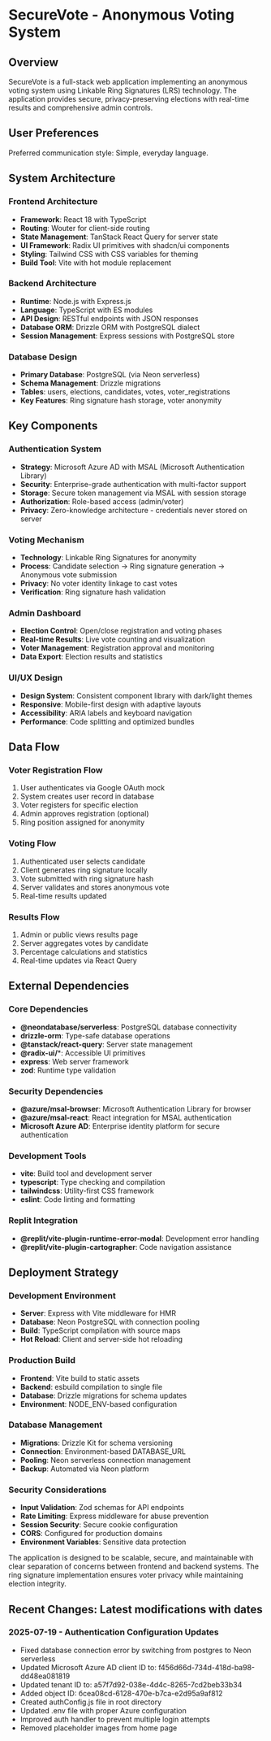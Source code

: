 # SecureVote - Anonymous Voting System

## Overview

SecureVote is a full-stack web application implementing an anonymous voting system using Linkable Ring Signatures (LRS) technology. The application provides secure, privacy-preserving elections with real-time results and comprehensive admin controls.

## User Preferences

Preferred communication style: Simple, everyday language.

## System Architecture

### Frontend Architecture
- **Framework**: React 18 with TypeScript
- **Routing**: Wouter for client-side routing
- **State Management**: TanStack React Query for server state
- **UI Framework**: Radix UI primitives with shadcn/ui components
- **Styling**: Tailwind CSS with CSS variables for theming
- **Build Tool**: Vite with hot module replacement

### Backend Architecture
- **Runtime**: Node.js with Express.js
- **Language**: TypeScript with ES modules
- **API Design**: RESTful endpoints with JSON responses
- **Database ORM**: Drizzle ORM with PostgreSQL dialect
- **Session Management**: Express sessions with PostgreSQL store

### Database Design
- **Primary Database**: PostgreSQL (via Neon serverless)
- **Schema Management**: Drizzle migrations
- **Tables**: users, elections, candidates, votes, voter_registrations
- **Key Features**: Ring signature hash storage, voter anonymity

## Key Components

### Authentication System
- **Strategy**: Microsoft Azure AD with MSAL (Microsoft Authentication Library)
- **Security**: Enterprise-grade authentication with multi-factor support
- **Storage**: Secure token management via MSAL with session storage
- **Authorization**: Role-based access (admin/voter)
- **Privacy**: Zero-knowledge architecture - credentials never stored on server

### Voting Mechanism
- **Technology**: Linkable Ring Signatures for anonymity
- **Process**: Candidate selection → Ring signature generation → Anonymous vote submission
- **Privacy**: No voter identity linkage to cast votes
- **Verification**: Ring signature hash validation

### Admin Dashboard
- **Election Control**: Open/close registration and voting phases
- **Real-time Results**: Live vote counting and visualization
- **Voter Management**: Registration approval and monitoring
- **Data Export**: Election results and statistics

### UI/UX Design
- **Design System**: Consistent component library with dark/light themes
- **Responsive**: Mobile-first design with adaptive layouts
- **Accessibility**: ARIA labels and keyboard navigation
- **Performance**: Code splitting and optimized bundles

## Data Flow

### Voter Registration Flow
1. User authenticates via Google OAuth mock
2. System creates user record in database
3. Voter registers for specific election
4. Admin approves registration (optional)
5. Ring position assigned for anonymity

### Voting Flow
1. Authenticated user selects candidate
2. Client generates ring signature locally
3. Vote submitted with ring signature hash
4. Server validates and stores anonymous vote
5. Real-time results updated

### Results Flow
1. Admin or public views results page
2. Server aggregates votes by candidate
3. Percentage calculations and statistics
4. Real-time updates via React Query

## External Dependencies

### Core Dependencies
- **@neondatabase/serverless**: PostgreSQL database connectivity
- **drizzle-orm**: Type-safe database operations
- **@tanstack/react-query**: Server state management
- **@radix-ui/***: Accessible UI primitives
- **express**: Web server framework
- **zod**: Runtime type validation

### Security Dependencies
- **@azure/msal-browser**: Microsoft Authentication Library for browser
- **@azure/msal-react**: React integration for MSAL authentication
- **Microsoft Azure AD**: Enterprise identity platform for secure authentication

### Development Tools
- **vite**: Build tool and development server
- **typescript**: Type checking and compilation
- **tailwindcss**: Utility-first CSS framework
- **eslint**: Code linting and formatting

### Replit Integration
- **@replit/vite-plugin-runtime-error-modal**: Development error handling
- **@replit/vite-plugin-cartographer**: Code navigation assistance

## Deployment Strategy

### Development Environment
- **Server**: Express with Vite middleware for HMR
- **Database**: Neon PostgreSQL with connection pooling
- **Build**: TypeScript compilation with source maps
- **Hot Reload**: Client and server-side hot reloading

### Production Build
- **Frontend**: Vite build to static assets
- **Backend**: esbuild compilation to single file
- **Database**: Drizzle migrations for schema updates
- **Environment**: NODE_ENV-based configuration

### Database Management
- **Migrations**: Drizzle Kit for schema versioning
- **Connection**: Environment-based DATABASE_URL
- **Pooling**: Neon serverless connection management
- **Backup**: Automated via Neon platform

### Security Considerations
- **Input Validation**: Zod schemas for API endpoints
- **Rate Limiting**: Express middleware for abuse prevention
- **Session Security**: Secure cookie configuration
- **CORS**: Configured for production domains
- **Environment Variables**: Sensitive data protection

The application is designed to be scalable, secure, and maintainable with clear separation of concerns between frontend and backend systems. The ring signature implementation ensures voter privacy while maintaining election integrity.

## Recent Changes: Latest modifications with dates

### 2025-07-19 - Authentication Configuration Updates
- Fixed database connection error by switching from postgres to Neon serverless
- Updated Microsoft Azure AD client ID to: f456d66d-734d-418d-ba98-dd48ea081819
- Updated tenant ID to: a57f7d92-038e-4d4c-8265-7cd2beb33b34
- Added object ID: бcеа08cd-6128-470e-b7ca-e2d95a9af812
- Created authConfig.js file in root directory
- Updated .env file with proper Azure configuration
- Improved auth handler to prevent multiple login attempts
- Removed placeholder images from home page